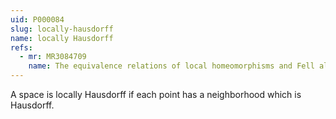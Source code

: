 ```yaml
---
uid: P000084
slug: locally-hausdorff
name: locally Hausdorff
refs:
  - mr: MR3084709
    name: The equivalence relations of local homeomorphisms and Fell algebras
---
```

A space is locally Hausdorff if each point has a neighborhood which is Hausdorff.
